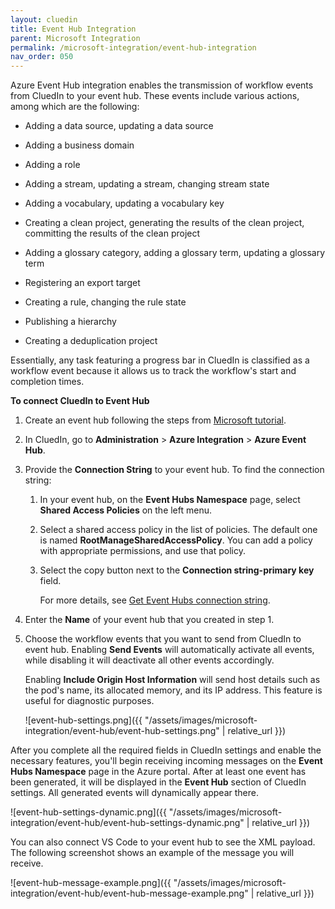 ```yaml
---
layout: cluedin
title: Event Hub Integration
parent: Microsoft Integration
permalink: /microsoft-integration/event-hub-integration
nav_order: 050
---
```


Azure Event Hub integration enables the transmission of workflow events from CluedIn to your event hub. These events include various actions, among which are the following:

- Adding a data source, updating a data source

- Adding a business domain

- Adding a role

- Adding a stream, updating a stream, changing stream state

- Adding a vocabulary, updating a vocabulary key

- Creating a clean project, generating the results of the clean project, committing the results of the clean project

- Adding a glossary category, adding a glossary term, updating a glossary term

- Registering an export target

- Creating a rule, changing the rule state

- Publishing a hierarchy

- Creating a deduplication project

Essentially, any task featuring a progress bar in CluedIn is classified as a workflow event because it allows us to track the workflow's start and completion times.

**To connect CluedIn to Event Hub**

1. Create an event hub following the steps from [Microsoft tutorial](https://learn.microsoft.com/en-us/azure/event-hubs/event-hubs-create).

1. In CluedIn, go to **Administration** > **Azure Integration** > **Azure Event Hub**.

1. Provide the **Connection String** to your event hub. To find the connection string:

    1. In your event hub, on the **Event Hubs Namespace** page, select **Shared Access Policies** on the left menu.

    1. Select a shared access policy in the list of policies. The default one is named **RootManageSharedAccessPolicy**. You can add a policy with appropriate permissions, and use that policy.

    1. Select the copy button next to the **Connection string-primary key** field.

        For more details, see [Get Event Hubs connection string](https://learn.microsoft.com/en-us/azure/event-hubs/event-hubs-get-connection-string#connection-string-for-a-namespace).

1. Enter the **Name** of your event hub that you created in step 1.

1. Choose the workflow events that you want to send from CluedIn to event hub. Enabling **Send Events** will automatically activate all events, while disabling it will deactivate all other events accordingly.

    Enabling **Include Origin Host Information** will send host details such as the pod's name, its allocated memory, and its IP address. This feature is useful for diagnostic purposes.

    ![event-hub-settings.png]({{ "/assets/images/microsoft-integration/event-hub/event-hub-settings.png" | relative_url }})

After you complete all the required fields in CluedIn settings and enable the necessary features, you'll begin receiving incoming messages on the **Event Hubs Namespace** page in the Azure portal. After at least one event has been generated, it will be displayed in the **Event Hub** section of CluedIn settings. All generated events will dynamically appear there.

![event-hub-settings-dynamic.png]({{ "/assets/images/microsoft-integration/event-hub/event-hub-settings-dynamic.png" | relative_url }})

You can also connect VS Code to your event hub to see the XML payload. The following screenshot shows an example of the message you will receive.

![event-hub-message-example.png]({{ "/assets/images/microsoft-integration/event-hub/event-hub-message-example.png" | relative_url }})